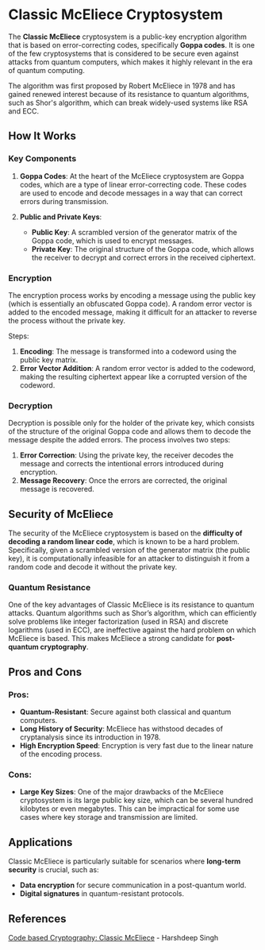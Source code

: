 # Classic McEliece Cryptosystem

The **Classic McEliece** cryptosystem is a public-key encryption algorithm that is based on error-correcting codes, specifically **Goppa codes**. It is one of the few cryptosystems that is considered to be secure even against attacks from quantum computers, which makes it highly relevant in the era of quantum computing.

The algorithm was first proposed by Robert McEliece in 1978 and has gained renewed interest because of its resistance to quantum algorithms, such as Shor's algorithm, which can break widely-used systems like RSA and ECC.

## How It Works

### Key Components

1. **Goppa Codes**: At the heart of the McEliece cryptosystem are Goppa codes, which are a type of linear error-correcting code. These codes are used to encode and decode messages in a way that can correct errors during transmission.

2. **Public and Private Keys**:
   - **Public Key**: A scrambled version of the generator matrix of the Goppa code, which is used to encrypt messages.
   - **Private Key**: The original structure of the Goppa code, which allows the receiver to decrypt and correct errors in the received ciphertext.

### Encryption

The encryption process works by encoding a message using the public key (which is essentially an obfuscated Goppa code). A random error vector is added to the encoded message, making it difficult for an attacker to reverse the process without the private key.

Steps:
1. **Encoding**: The message is transformed into a codeword using the public key matrix.
2. **Error Vector Addition**: A random error vector is added to the codeword, making the resulting ciphertext appear like a corrupted version of the codeword.

### Decryption

Decryption is possible only for the holder of the private key, which consists of the structure of the original Goppa code and allows them to decode the message despite the added errors. The process involves two steps:
1. **Error Correction**: Using the private key, the receiver decodes the message and corrects the intentional errors introduced during encryption.
2. **Message Recovery**: Once the errors are corrected, the original message is recovered.

## Security of McEliece

The security of the McEliece cryptosystem is based on the **difficulty of decoding a random linear code**, which is known to be a hard problem. Specifically, given a scrambled version of the generator matrix (the public key), it is computationally infeasible for an attacker to distinguish it from a random code and decode it without the private key.

### Quantum Resistance

One of the key advantages of Classic McEliece is its resistance to quantum attacks. Quantum algorithms such as Shor’s algorithm, which can efficiently solve problems like integer factorization (used in RSA) and discrete logarithms (used in ECC), are ineffective against the hard problem on which McEliece is based. This makes McEliece a strong candidate for **post-quantum cryptography**.

## Pros and Cons

### Pros:
- **Quantum-Resistant**: Secure against both classical and quantum computers.
- **Long History of Security**: McEliece has withstood decades of cryptanalysis since its introduction in 1978.
- **High Encryption Speed**: Encryption is very fast due to the linear nature of the encoding process.

### Cons:
- **Large Key Sizes**: One of the major drawbacks of the McEliece cryptosystem is its large public key size, which can be several hundred kilobytes or even megabytes. This can be impractical for some use cases where key storage and transmission are limited.

## Applications

Classic McEliece is particularly suitable for scenarios where **long-term security** is crucial, such as:
- **Data encryption** for secure communication in a post-quantum world.
- **Digital signatures** in quantum-resistant protocols.

## References

[Code based Cryptography: Classic McEliece](https://arxiv.org/pdf/1907.12754) - Harshdeep Singh